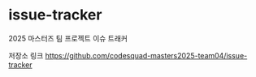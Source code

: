 # issue-tracker
2025 마스터즈 팀 프로젝트 이슈 트래커

저장소 링크
https://github.com/codesquad-masters2025-team04/issue-tracker
